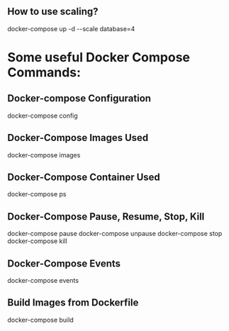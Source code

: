 ## How to use scaling? 
docker-compose up -d --scale database=4

# Some useful Docker Compose Commands:


## Docker-compose Configuration

docker-compose config

## Docker-Compose Images Used

docker-compose images

## Docker-Compose Container Used

docker-compose ps

## Docker-Compose Pause, Resume, Stop, Kill

docker-compose pause
docker-compose unpause
docker-compose stop
docker-compose kill

## Docker-Compose Events

docker-compose events

## Build Images from Dockerfile

docker-compose build
